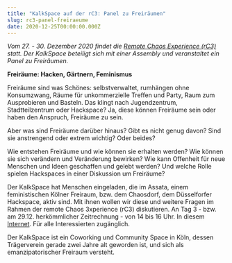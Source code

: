 ```yaml
---
title: "KalkSpace auf der rC3: Panel zu Freiräumen"
slug: rc3-panel-freiraeume
date: 2020-12-25T00:00:00.000Z
---
```


_Vom 27. - 30. Dezember 2020 findet die [Remote Chaos Experience (rC3)](https://rc3.world/) statt. Der KalkSpace beteiligt sich mit einer Assembly und veranstaltet ein Panel zu Freiräumen._

**Freiräume: Hacken, Gärtnern, Feminismus**

Freiräume sind was Schönes: selbstverwaltet, rumhängen ohne Konsumzwang, Räume für unkommerzielle Treffen und Party, Raum zum Ausprobieren und Basteln. Das klingt nach Jugendzentrum, Stadtteilzentrum oder Hackspace? Ja, diese können Freiräume sein oder haben den Anspruch, Freiräume zu sein.

Aber was sind Freiräume darüber hinaus? Gibt es nicht genug davon? Sind sie anstrengend oder extrem wichtig? Oder beides?

Wie entstehen Freiräume und wie können sie erhalten werden? Wie können sie sich verändern und Veränderung bewirken? Wie kann Offenheit für neue Menschen und Ideen geschaffen und gelebt werden? Und welche Rolle spielen Hackspaces in einer Diskussion um Freiräume?

Der KalkSpace hat Menschen eingeladen, die im Assata, einem feministischen Kölner Freiraum, bzw. dem Chaosdorf, dem Düsselforfer Hackspace, aktiv sind. Mit ihnen wollen wir diese und weitere Fragen im Rahmen der remote Chaos 3xperience (rC3) diskutieren. An Tag 3 - bzw. am 29.12. herkömmlicher Zeitrechnung - von 14 bis 16 Uhr. In diesem [Internet](https://bbb.kalk.space/b/kal-xeo-nok). Für alle Interessierten zugänglich.

Der KalkSpace ist ein Coworking und Community Space in Köln, dessen Trägerverein gerade zwei Jahre alt geworden ist, und sich als emanzipatorischer Freiraum versteht.
